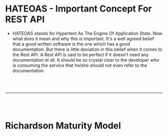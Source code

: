 # HATEOAS - Important Concept For REST API

- HATEOAS stands for Hypertext As The Engine Of Application State. Now what does it mean and why this is important. It's a well agreed belief that a good written software is the one which has a good documentation. But there is little deviation in this belief when it comes to the Rest API. A Rest API is said to be perfect if it doesn't need any documentation at all. It should be so crystal clear to the developer who is consuming the service that he/she should not even refer to the documentation

<br>
<br>

---

<br>
<br>

# Richardson Maturity Model 
